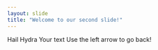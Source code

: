 ```yaml
---
layout: slide
title: "Welcome to our second slide!"
---
```


Hail Hydra
Your text
Use the left arrow to go back!
